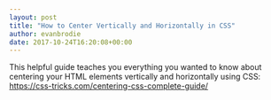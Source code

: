 ```yaml
---
layout: post
title: "How to Center Vertically and Horizontally in CSS"
author: evanbrodie
date: 2017-10-24T16:20:08+00:00
---
```


This helpful guide teaches you everything you wanted to know about centering your HTML elements vertically and horizontally using CSS: https://css-tricks.com/centering-css-complete-guide/
